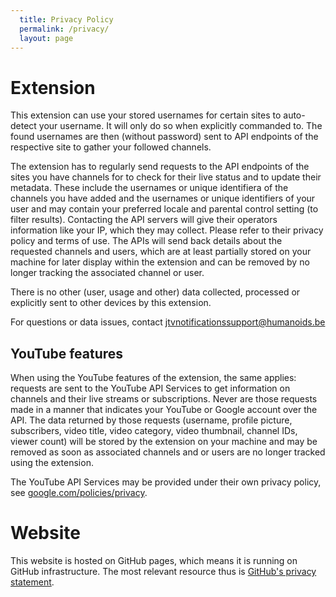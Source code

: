 ```yaml
---
  title: Privacy Policy
  permalink: /privacy/
  layout: page
---
```

# Extension
This extension can use your stored usernames for certain sites to auto-detect your username. It will only do so when explicitly commanded to. The found usernames are then (without password) sent to API endpoints of the respective site to gather your followed channels.

The extension has to regularly send requests to the API endpoints of the sites you have channels for to check for their live status and to update their metadata. These include the usernames or unique identifiera of the channels you have added and the usernames or unique identifiers of your user and may contain your preferred locale and parental control setting (to filter results). Contacting the API servers will give their operators information like your IP, which they may collect. Please refer to their privacy policy and terms of use. The APIs will send back details about the requested channels and users, which are at least partially stored on your machine for later display within the extension and can be removed by no longer tracking the associated channel or user.

There is no other (user, usage and other) data collected, processed or explicitly sent to other devices by this extension.

For questions or data issues, contact jtvnotificationssupport@humanoids.be

## YouTube features
When using the YouTube features of the extension, the same applies: requests are sent to the YouTube API Services to get information on channels and their live streams or subscriptions. Never are those requests made in a manner that indicates your YouTube or Google account over the API.
The data returned by those requests (username, profile picture, subscribers, video title, video category, video thumbnail, channel IDs, viewer count) will be stored by the extension on your machine and may be removed as soon as associated channels and or users are no longer tracked using the extension.

The YouTube API Services may be provided under their own privacy policy, see [google.com/policies/privacy](https://www.google.com/policies/privacy).

# Website
This website is hosted on GitHub pages, which means it is running on GitHub infrastructure. The most relevant resource thus is [GitHub's privacy statement](https://help.github.com/articles/github-privacy-statement/).
